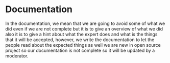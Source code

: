 # Documentation
In the documentation, we mean that we are going to avoid some of what we did even if we are not complete but it is to give an overview of what we did also it is to give a hint about what the expert does and what is the things that it will be accepted, however, we write the documentation to let the people read about the expected things as well we are new in open source project so our documentation is not complete so it will be updated by a moderator.         
